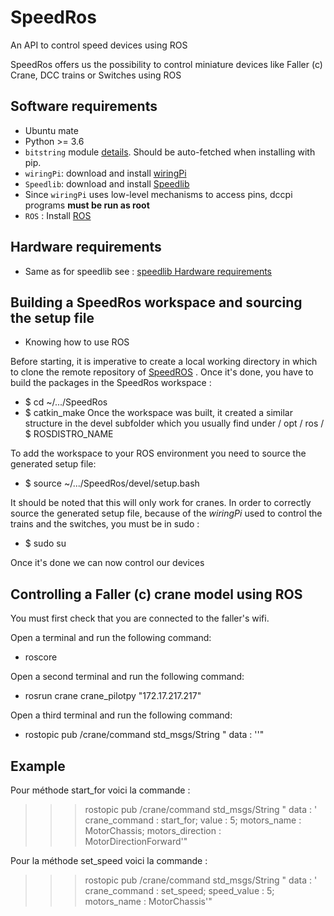 # SpeedRos
An API to control speed devices using ROS

SpeedRos offers us the possibility to control miniature devices like Faller (c) Crane, DCC trains or Switches using ROS

Software requirements
---------------------
 * Ubuntu mate
 * Python >= 3.6
 * `bitstring` module [details](https://pypi.python.org/pypi/bitstring/3.1.3). Should be auto-fetched when installing with pip.
 * `wiringPi`: download and install [wiringPi](http://wiringpi.com/download-and-install/)
 * `Speedlib`: download and install [Speedlib](https://cristal-padrspeed.readthedocs.io/en/latest/documentation.html#installation)
 * Since `wiringPi` uses low-level mechanisms to access pins, dccpi programs **must be run as root**
 * `ROS` : Install [ROS](http://wiki.ros.org/ROS/Installation)


Hardware requirements
---------------------
 * Same as for speedlib see : [speedlib Hardware requirements](https://cristal-padrspeed.readthedocs.io/en/latest/documentation.html#hardware-requirements)


Building a SpeedRos workspace and sourcing the setup file
-------------------------------------------------------
 * Knowing how to use ROS

Before starting, it is imperative to create a local working directory in which to clone the remote repository of [SpeedROS](https://github.com/CRIStAL-PADR/SpeedRos) .
Once it's done, you have to build the packages in the SpeedRos workspace :
 * $ cd ~/.../SpeedRos
 * $ catkin_make
Once the workspace was built, it created a similar structure in the devel subfolder which you usually find under / opt / ros / $ ROSDISTRO_NAME

To add the workspace to your ROS environment you need to source the generated setup file:
 * $ source ~/.../SpeedRos/devel/setup.bash

It should be noted that this will only work for cranes. In order to correctly source the generated setup file, because of the *wiringPi* used to control the trains and the switches, you must be in sudo :
 * $ sudo su

Once it's done we can now control our devices

Controlling a Faller (c) crane model using ROS
----------------------------------------------
You must first check that you are connected to the faller's wifi.

Open a terminal and run the following command: 
 * roscore

Open a second terminal and run the following command: 
 * rosrun crane crane_pilotpy "172.17.217.217"

Open a third terminal and run the following command: 
 * rostopic pub /crane/command std_msgs/String " data : ''"

## Example
Pour méthode start_for voici la commande : 
 >>> rostopic pub /crane/command std_msgs/String " data : ' crane_command : start_for; value : 5; motors_name : MotorChassis; motors_direction : MotorDirectionForward'"

Pour la méthode set_speed voici la commande : 
 >>> rostopic pub /crane/command std_msgs/String " data : ' crane_command : set_speed; speed_value : 5; motors_name : MotorChassis'"